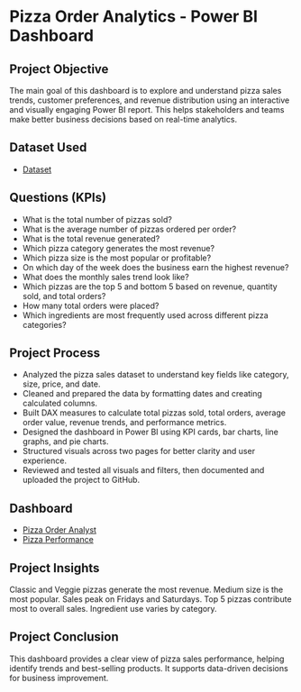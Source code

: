 # Pizza Order Analytics - Power BI Dashboard
## Project Objective
The main goal of this dashboard is to explore and understand pizza sales trends, customer preferences, and revenue distribution using an interactive and visually engaging Power BI report. This helps stakeholders and teams make better business decisions based on real-time analytics.

## Dataset Used
- <a href="https://github.com/imbhagya/Pizza-Order-Analytics/blob/main/pizza_sales_excel_file.xlsx">Dataset</a>

## Questions (KPIs)
- What is the total number of pizzas sold?
- What is the average number of pizzas ordered per order?
- What is the total revenue generated?
- Which pizza category generates the most revenue?
- Which pizza size is the most popular or profitable?
- On which day of the week does the business earn the highest revenue?
- What does the monthly sales trend look like?
- Which pizzas are the top 5 and bottom 5 based on revenue, quantity sold, and total orders?
- How many total orders were placed?
- Which ingredients are most frequently used across different pizza categories?

## Project Process
- Analyzed the pizza sales dataset to understand key fields like category, size, price, and date.
- Cleaned and prepared the data by formatting dates and creating calculated columns.
- Built DAX measures to calculate total pizzas sold, total orders, average order value, revenue trends, and performance metrics.
- Designed the dashboard in Power BI using KPI cards, bar charts, line graphs, and pie charts.
- Structured visuals across two pages for better clarity and user experience.
- Reviewed and tested all visuals and filters, then documented and uploaded the project to GitHub.

## Dashboard
- <a href="https://github.com/imbhagya/Pizza-Order-Analytics/blob/main/Pizza%20Order%20Analytics.png">Pizza Order Analyst</a>
- <a href="https://github.com/imbhagya/Pizza-Order-Analytics/blob/main/Pizza%20Performance.png">Pizza Performance</a>

## Project Insights
Classic and Veggie pizzas generate the most revenue.
Medium size is the most popular.
Sales peak on Fridays and Saturdays.
Top 5 pizzas contribute most to overall sales.
Ingredient use varies by category.

## Project Conclusion
This dashboard provides a clear view of pizza sales performance, helping identify trends and best-selling products. It supports data-driven decisions for business improvement.


